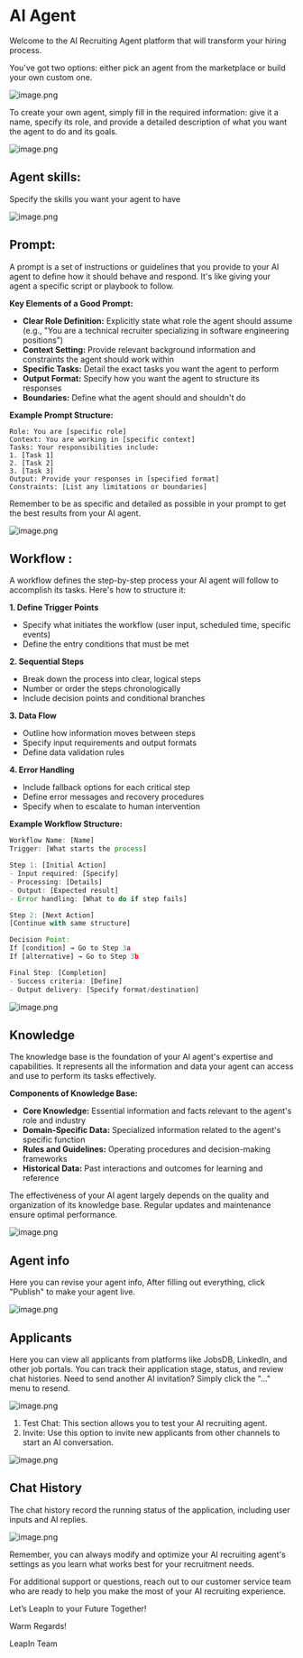 # AI Agent

Welcome to the AI Recruiting Agent platform that will transform your hiring process.

You've got two options: either pick an agent from the marketplace or build your own custom one.

![image.png](../../assets/en/img_20.png)

To create your own agent, simply fill in the required information: give it a name, specify its role, and provide a detailed description of what you want the agent to do and its goals.

![image.png](../../assets/en/img_21.png)

## Agent skills:

Specify the skills you want your agent to have

![image.png](../../assets/en/img_22.png)

## **Prompt:**

A prompt is a set of instructions or guidelines that you provide to your AI agent to define how it should behave and respond. It's like giving your agent a specific script or playbook to follow.

**Key Elements of a Good Prompt:**

- **Clear Role Definition:** Explicitly state what role the agent should assume (e.g., "You are a technical recruiter specializing in software engineering positions")
- **Context Setting:** Provide relevant background information and constraints the agent should work within
- **Specific Tasks:** Detail the exact tasks you want the agent to perform
- **Output Format:** Specify how you want the agent to structure its responses
- **Boundaries:** Define what the agent should and shouldn't do

**Example Prompt Structure:**

```
Role: You are [specific role]
Context: You are working in [specific context]
Tasks: Your responsibilities include:
1. [Task 1]
2. [Task 2]
3. [Task 3]
Output: Provide your responses in [specified format]
Constraints: [List any limitations or boundaries]
```

Remember to be as specific and detailed as possible in your prompt to get the best results from your AI agent.

![image.png](../../assets/en/img_23.png)

## Workflow :

A workflow defines the step-by-step process your AI agent will follow to accomplish its tasks. Here's how to structure it:

**1. Define Trigger Points**

- Specify what initiates the workflow (user input, scheduled time, specific events)
- Define the entry conditions that must be met

**2. Sequential Steps**

- Break down the process into clear, logical steps
- Number or order the steps chronologically
- Include decision points and conditional branches

**3. Data Flow**

- Outline how information moves between steps
- Specify input requirements and output formats
- Define data validation rules

**4. Error Handling**

- Include fallback options for each critical step
- Define error messages and recovery procedures
- Specify when to escalate to human intervention

**Example Workflow Structure:**

```jsx
Workflow Name: [Name]
Trigger: [What starts the process]

Step 1: [Initial Action]
- Input required: [Specify]
- Processing: [Details]
- Output: [Expected result]
- Error handling: [What to do if step fails]

Step 2: [Next Action]
[Continue with same structure]

Decision Point:
If [condition] → Go to Step 3a
If [alternative] → Go to Step 3b

Final Step: [Completion]
- Success criteria: [Define]
- Output delivery: [Specify format/destination]
```

![image.png](../../assets/en/img_24.png)

## Knowledge

The knowledge base is the foundation of your AI agent's expertise and capabilities. It represents all the information and data your agent can access and use to perform its tasks effectively.

**Components of Knowledge Base:**

- **Core Knowledge:** Essential information and facts relevant to the agent's role and industry
- **Domain-Specific Data:** Specialized information related to the agent's specific function
- **Rules and Guidelines:** Operating procedures and decision-making frameworks
- **Historical Data:** Past interactions and outcomes for learning and reference

The effectiveness of your AI agent largely depends on the quality and organization of its knowledge base. Regular updates and maintenance ensure optimal performance.

![image.png](../../assets/en/img_25.png)

## Agent info

Here you can revise your agent info, After filling out everything, click "Publish" to make your agent live.

![image.png](../../assets/en/img_26.png)

## Applicants

Here you can view all applicants from platforms like JobsDB, LinkedIn, and other job portals. You can track their application stage, status, and review chat histories. Need to send another AI invitation? Simply click the "..." menu to resend.

![image.png](../../assets/en/img_27.png)

1. Test Chat: This section allows you to test your AI recruiting agent.
2. Invite: Use this option to invite new applicants from other channels to start an AI conversation.

![image.png](../../assets/en/img_28.png)

## Chat History

The chat history record the running status of the application, including user inputs and AI replies.

![image.png](../../assets/en/img_29.png)

Remember, you can always modify and optimize your AI recruiting agent's settings as you learn what works best for your recruitment needs.

For additional support or questions, reach out to our customer service team who are ready to help you make the most of your AI recruiting experience.

Let’s LeapIn to your Future Together!

Warm Regards!

LeapIn Team
